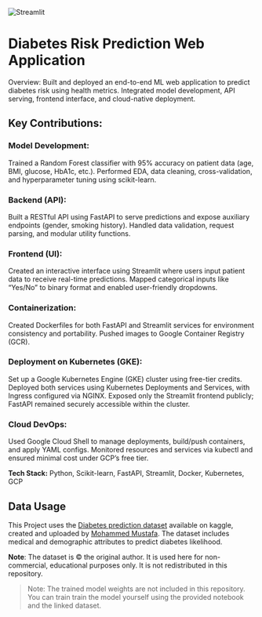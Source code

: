 ![Streamlit](https://github.com/user-attachments/assets/ec74182a-696b-4ce2-9bf9-cd53679565aa)

# Diabetes Risk Prediction Web Application
 
Overview:
Built and deployed an end-to-end ML web application to predict diabetes risk using health metrics. Integrated model development, API serving, frontend interface, and cloud-native deployment.
 
## Key Contributions:
 
### Model Development:
Trained a Random Forest classifier with 95% accuracy on patient data (age, BMI, glucose, HbA1c, etc.). Performed EDA, data cleaning, cross-validation, and hyperparameter tuning using scikit-learn.
 
### Backend (API):
Built a RESTful API using FastAPI to serve predictions and expose auxiliary endpoints (gender, smoking history).
Handled data validation, request parsing, and modular utility functions.
 
### Frontend (UI):
Created an interactive interface using Streamlit where users input patient data to receive real-time predictions.
Mapped categorical inputs like “Yes/No” to binary format and enabled user-friendly dropdowns.
 
### Containerization:
Created Dockerfiles for both FastAPI and Streamlit services for environment consistency and portability.
Pushed images to Google Container Registry (GCR).
 
### Deployment on Kubernetes (GKE):
Set up a Google Kubernetes Engine (GKE) cluster using free-tier credits.
Deployed both services using Kubernetes Deployments and Services, with Ingress configured via NGINX.
Exposed only the Streamlit frontend publicly; FastAPI remained securely accessible within the cluster.
 
### Cloud DevOps:
Used Google Cloud Shell to manage deployments, build/push containers, and apply YAML configs.
Monitored resources and services via kubectl and ensured minimal cost under GCP’s free tier.
 
**Tech Stack:** Python, Scikit-learn, FastAPI, Streamlit, Docker, Kubernetes, GCP

## Data Usage

This Project uses the [Diabetes prediction dataset](https://www.kaggle.com/datasets/iammustafatz/diabetes-prediction-dataset) available on kaggle, created and uploaded by [Mohammed Mustafa](https://www.kaggle.com/iammustafatz). The dataset includes medical and demographic attributes to predict diabetes likelihood.

**Note**: The dataset is © the original author. It is used here for non-commercial, educational purposes only. It is not redistributed in this repository.

> Note: The trained model weights are not included in this repository. You can train train the model yourself using the provided notebook and the linked dataset.
